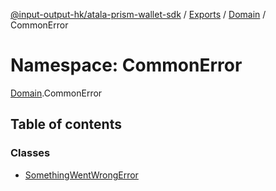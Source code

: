 [@input-output-hk/atala-prism-wallet-sdk](../README.md) / [Exports](../modules.md) / [Domain](Domain.md) / CommonError

# Namespace: CommonError

[Domain](Domain.md).CommonError

## Table of contents

### Classes

- [SomethingWentWrongError](../classes/Domain.CommonError.SomethingWentWrongError.md)
